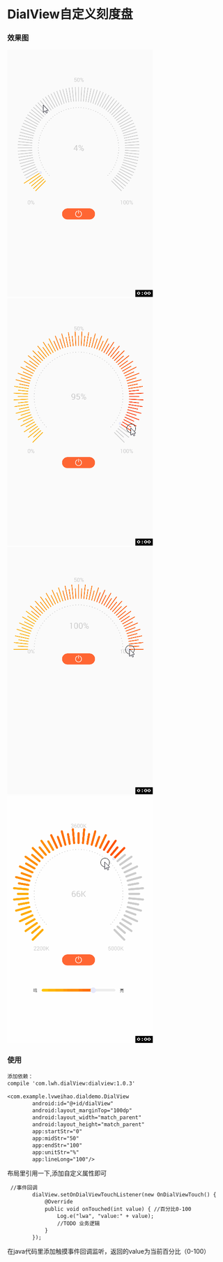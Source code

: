# DialView自定义刻度盘
### 效果图
![效果图1](https://raw.githubusercontent.com/lwh7819/source/master/image/dialview1.gif)
![效果图2](https://raw.githubusercontent.com/lwh7819/source/master/image/dialview2.gif)
![效果图3](https://raw.githubusercontent.com/lwh7819/source/master/image/dialview3.gif)
![效果图4](https://raw.githubusercontent.com/lwh7819/source/master/image/dialview4.gif)
### 使用
```
添加依赖：
compile 'com.lwh.dialView:dialview:1.0.3'
```
```
<com.example.lvweihao.dialdemo.DialView
        android:id="@+id/dialView"
        android:layout_marginTop="100dp"
        android:layout_width="match_parent"
        android:layout_height="match_parent"
        app:startStr="0"
        app:midStr="50"
        app:endStr="100"
        app:unitStr="%"
        app:lineLong="100"/>
```
布局里引用一下,添加自定义属性即可
```
 //事件回调
        dialView.setOnDialViewTouchListener(new OnDialViewTouch() {
            @Override
            public void onTouched(int value) { //百分比0-100
                Log.e("lwa", "value:" + value);
                //TODO 业务逻辑
            }
        });
```
在java代码里添加触摸事件回调监听，返回的value为当前百分比（0-100）
